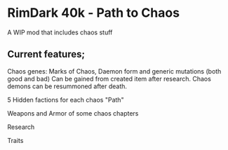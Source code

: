 # RimDark 40k - Path to Chaos
A WIP mod that includes chaos stuff

## Current features;
Chaos genes: Marks of Chaos, Daemon form and generic mutations (both good and bad)
    Can be gained from created item after research.
    Chaos demons can be resummoned after death.

5 Hidden factions for each chaos "Path"

Weapons and Armor of some chaos chapters

Research

Traits